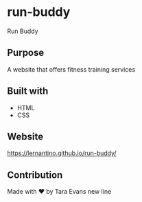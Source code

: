 # run-buddy
Run Buddy
## Purpose
A website that offers fitness training services
## Built with
* HTML
* CSS
## Website
https://lernantino.github.io/run-buddy/
## Contribution
Made with ❤️ by Tara Evans
new line